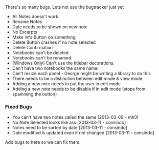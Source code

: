There's so many bugs. Lets not use the bugtracker just yet

- All Notes doesn't work
- Rename Notes
- Date needs to be shown on new note
- No Excerpts
- Make Info Button do something
- Delete Button crashes if no note selected
- Delete Confirmation
- Notebooks can't be deleted
- Notebooks can't be renamed
- [Windows Only] Can't use the titlebar decorations.
- Can't have two notebooks the same name.
- Can't resize each panel - George might be writing a library to do this
- There needs to be a distinction between edit mode & view mode
- Adding a new note needs to put the user in edit mode
- Adding a new note needs to be disable if in edit mode (stops from spamming the button)

### Fixed Bugs
- You can't have two notes called the same [2013-03-09 - mh0]
- No Note Selected looks like ass [2013-03-11 - consindo]
- Notes need to be sorted by date [2013-03-11 - consindo]
- Date modified is updated even if not changed [2013-03-11 - consindo]

Add bugs to here so we can fix them.
